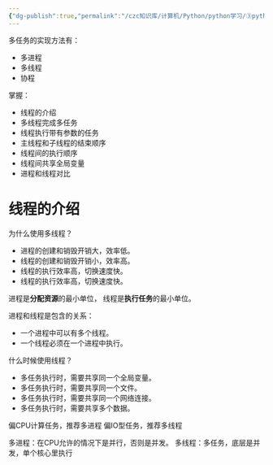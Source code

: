 ```yaml
---
{"dg-publish":true,"permalink":"/czc知识库/计算机/Python/python学习/③python高级/352-线程/","dgPassFrontmatter":true,"created":"2024-12-04T19:02:08.660+08:00","updated":"2024-12-08T12:39:45.419+08:00"}
---
```



多任务的实现方法有：
- 多进程
- 多线程
- 协程


掌握：
- 线程的介绍
- 多线程完成多任务
- 线程执行带有参数的任务
- 主线程和子线程的结束顺序
- 线程间的执行顺序
- 线程间共享全局变量
- 进程和线程对比

# 线程的介绍

为什么使用多线程？
- 进程的创建和销毁开销大，效率低。
- 线程的创建和销毁开销小，效率高。
- 线程的执行效率高，切换速度快。
- 线程的执行效率高，切换速度快。

进程是**分配资源**的最小单位，
线程是**执行任务**的最小单位。

进程和线程是包含的关系：
- 一个进程中可以有多个线程。
- 一个线程必须在一个进程中执行。

什么时候使用线程？
- 多任务执行时，需要共享同一个全局变量。
- 多任务执行时，需要共享同一个文件。
- 多任务执行时，需要共享同一个网络连接。
- 多任务执行时，需要共享多个数据。

偏CPU计算任务，推荐多进程
偏IO型任务，推荐多线程



多进程：在CPU允许的情况下是并行，否则是并发。
多线程：多任务，底层是并发，单个核心里执行


